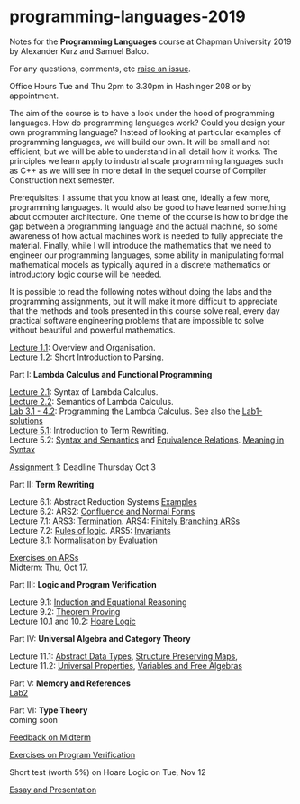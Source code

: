 # programming-languages-2019

Notes for the **Programming Languages** course at Chapman University 2019 by Alexander Kurz and Samuel Balco.

For any questions, comments, etc [raise an issue](https://github.com/alexhkurz/programming-languages-2019/issues/new).

Office Hours Tue and Thu 2pm to 3.30pm in Hashinger 208 or by appointment.

The aim of the course is to have a look under the hood of programming languages. How do programming languages work? Could you design your own programming language? Instead of looking at particular examples of programming languages, we will build our own. It will be small and not efficient, but we will be able to understand in all detail how it works. The principles we learn apply to  industrial scale programming languages such as C++ as we will see in more detail in the sequel course of Compiler Construction next semester.

Prerequisites: I assume that you know at least one, ideally a few more, programming languages. It would also be good to have learned something about computer architecture. One theme of the course is how to bridge the gap between a programming language and the actual machine, so some awareness of how actual machines work is needed to fully appreciate the material. Finally, while I will introduce the  mathematics that we need to engineer our programming languages, some ability in manipulating formal mathematical models as typically aquired in a discrete mathematics or introductory logic course will be needed.

It is possible to read the following notes without doing the labs and the programming assignments, but it will make it more difficult to appreciate that the methods and tools presented in this course solve real, every day practical software engineering problems that are impossible to solve without beautiful and powerful mathematics.

[Lecture 1.1](https://github.com/alexhkurz/programming-languages-2019/blob/master/lecture-1.1.md): Overview and Organisation.    
[Lecture 1.2](https://github.com/alexhkurz/programming-languages-2019/blob/master/lecture-1.2.md): Short Introduction to Parsing.   

Part I: **Lambda Calculus and Functional Programming**

[Lecture 2.1](https://hackmd.io/@m5rnD-8SSPuuSHTKgXvMjg/Skjdh1sSS): Syntax of Lambda Calculus.   
[Lecture 2.2](https://hackmd.io/@m5rnD-8SSPuuSHTKgXvMjg/SyDa-43BB): Semantics of Lambda Calculus.   
[Lab 3.1 - 4.2](https://github.com/alexhkurz/programming-languages-2019/blob/master/Lab1-Lambda-Calculus/README.md): Programming the Lambda Calculus. See also the [Lab1-solutions](https://github.com/alexhkurz/programming-languages-2019/tree/master/Lab1-solutions)    
[Lecture 5.1](https://github.com/alexhkurz/programming-languages-2019/blob/master/lecture-5.1.md): Introduction to Term Rewriting.   
Lecture 5.2: [Syntax and Semantics](https://hackmd.io/r_6EY8pVR7OdijRAEFNKvg) and [Equivalence Relations](https://hackmd.io/@m5rnD-8SSPuuSHTKgXvMjg/SJ1cc-dDr). [Meaning in Syntax](https://hackmd.io/@m5rnD-8SSPuuSHTKgXvMjg/Sy3oqhpvH) 

[Assignment 1](https://github.com/alexhkurz/programming-languages-2019/tree/master/Assignment1): Deadline Thursday Oct 3   

Part II: **Term Rewriting**  

Lecture 6.1: Abstract Reduction Systems [Examples](https://hackmd.io/@m5rnD-8SSPuuSHTKgXvMjg/r1D5VMedS)    
Lecture 6.2: ARS2: [Confluence and Normal Forms](https://hackmd.io/@m5rnD-8SSPuuSHTKgXvMjg/S1zQfzedS)    
Lecture 7.1: ARS3: [Termination](https://hackmd.io/@m5rnD-8SSPuuSHTKgXvMjg/H1jhgxmur). ARS4: [Finitely Branching ARSs](https://hackmd.io/@m5rnD-8SSPuuSHTKgXvMjg/rkX-t-HdH)     
Lecture 7.2: [Rules of logic](https://hackmd.io/@m5rnD-8SSPuuSHTKgXvMjg/rJLBJLhdS). ARS5: [Invariants](https://hackmd.io/@m5rnD-8SSPuuSHTKgXvMjg/rkaF1g3_B)    
Lecture 8.1: [Normalisation by Evaluation](https://hackmd.io/w9RLzXmcS86U4HVAQi5Lqg)   

[Exercises on ARSs](https://hackmd.io/@m5rnD-8SSPuuSHTKgXvMjg/rJqQHKFuH)    
Midterm: Thu, Oct 17.    

Part III: **Logic and Program Verification**

Lecture 9.1: [Induction and Equational Reasoning](https://hackmd.io/@m5rnD-8SSPuuSHTKgXvMjg/BkHZL3jFS)    
Lecture 9.2: [Theorem Proving](https://hackmd.io/@m5rnD-8SSPuuSHTKgXvMjg/HkMfp2sFr)    
Lecture 10.1 and 10.2: [Hoare Logic](https://hackmd.io/@m5rnD-8SSPuuSHTKgXvMjg/Hy135C2tH)   

Part IV: **Universal Algebra and Category Theory**

Lecture 11.1: [Abstract Data Types](https://hackmd.io/@m5rnD-8SSPuuSHTKgXvMjg/SkZ2GBWiS), [Structure Preserving Maps](https://hackmd.io/@m5rnD-8SSPuuSHTKgXvMjg/ryRN4HZjS),    
Lecture 11.2: [Universal Properties](https://hackmd.io/@m5rnD-8SSPuuSHTKgXvMjg/HyqLPrWsH), [Variables and Free Algebras](https://hackmd.io/@m5rnD-8SSPuuSHTKgXvMjg/SyscwH-iS)    

Part V: **Memory and References**    
[Lab2](https://github.com/alexhkurz/programming-languages-2019/tree/master/Lab2-Lambda-Calculus/LambdaFun)    

Part VI: **Type Theory**    
coming soon

[Feedback on Midterm](https://hackmd.io/@m5rnD-8SSPuuSHTKgXvMjg/S1WYuVziH)

[Exercises on Program Verification](https://hackmd.io/@m5rnD-8SSPuuSHTKgXvMjg/rkhVZNzjH)

Short test (worth 5%) on Hoare Logic on Tue, Nov 12

[Essay and Presentation](https://github.com/alexhkurz/programming-languages-2019/blob/master/presentations.md)    


